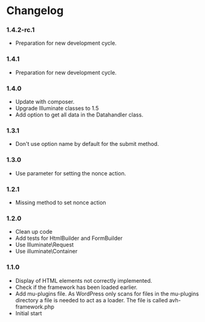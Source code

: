 # Changelog

### 1.4.2-rc.1
* Preparation for new development cycle.

### 1.4.1
* Preparation for new development cycle.

### 1.4.0
* Update with composer.
* Upgrade Illuminate classes to 1.5
* Add option to get all data in the Datahandler class.

### 1.3.1
* Don't use option name by default for the submit method.

### 1.3.0
* Use parameter for setting the nonce action.

### 1.2.1
* Missing method to set nonce action

### 1.2.0
* Clean up code
* Add tests for HtmlBuilder and FormBuilder
* Use Illuminate\Request
* Use illuminate\Container

### 1.1.0
* Display of HTML elements not correctly implemented.
* Check if the framework has been loaded earlier.
* Add mu-plugins file.
  As WordPress only scans for files in the mu-plugins directory a file is
  needed to act as a loader. The file is called avh-framework.php
* Initial start
